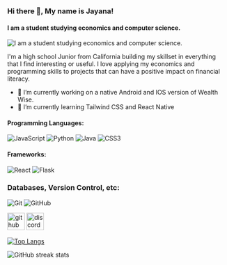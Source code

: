 ### Hi there 👋, My name is Jayana!
#### I am a student studying economics and computer science.
![I am a student studying economics and computer science.](https://i.ibb.co/7SSJ5RH/Wealth-Wise-Banner-2.png)

I'm a high school Junior from California building my skillset in everything that I find interesting or useful. I love applying my economics and programming skills to projects that can have a positive impact on financial literacy.

- 🔭 I’m currently working on a native Android and IOS version of Wealth Wise. 
- 🌱 I’m currently learning Tailwind CSS and React Native 
#### Programming Languages:

 <img alt="JavaScript" src="https://img.shields.io/badge/javascript%20-%23323330.svg?&style=for-the-badge&logo=javascript&logoColor=%23F7DF1E"/> <img alt="Python" src="https://img.shields.io/badge/python%20-%2314354C.svg?&style=for-the-badge&logo=python&logoColor=white"/> <img alt="Java" src="https://img.shields.io/badge/java-%23ED8B00.svg?&style=for-the-badge&logo=java&logoColor=white"/> <img alt="CSS3" src="https://img.shields.io/badge/css3%20-%231572B6.svg?&style=for-the-badge&logo=css3&logoColor=white"/>


#### Frameworks:

 <img alt="React" src="https://img.shields.io/badge/react%20-%2320232a.svg?&style=for-the-badge&logo=react&logoColor=%2361DAFB"/> <img alt="Flask" src="https://img.shields.io/badge/flask%20-%23000.svg?&style=for-the-badge&logo=flask&logoColor=white"/> 

### Databases, Version Control, etc:

<img alt="Git" src="https://img.shields.io/badge/git%20-%23F05033.svg?&style=for-the-badge&logo=git&logoColor=white"/> <img alt="GitHub" src="https://img.shields.io/badge/github%20-%23121011.svg?&style=for-the-badge&logo=github&logoColor=white"/> 

[<img src='https://cdn.jsdelivr.net/npm/simple-icons@3.0.1/icons/github.svg' alt='github' height='40'>](https://github.com/jayana-cpc)  [<img src='https://cdn.jsdelivr.net/npm/simple-icons@3.0.1/icons/discord.svg' alt='discord' height='40'>](jayana-cpc)  

[![Top Langs](https://github-readme-stats.vercel.app/api/top-langs/?username=jayana-cpc)](https://github.com/anuraghazra/github-readme-stats)

![GitHub streak stats](https://streak-stats.demolab.com/?user=jayana-cpc)  

